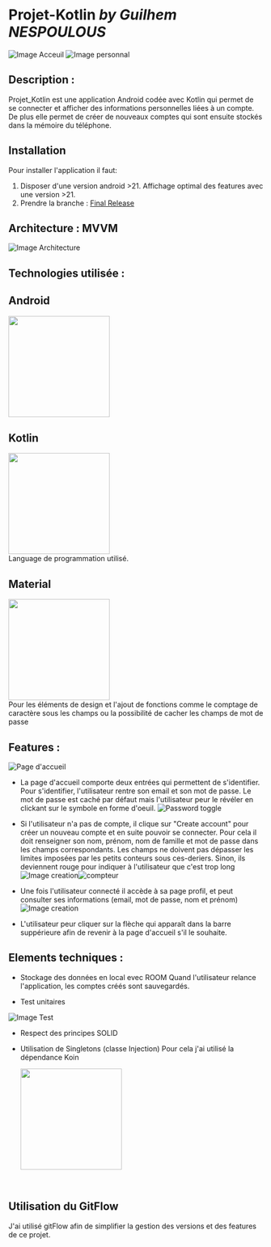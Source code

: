 # Projet-Kotlin *by Guilhem NESPOULOUS*
![Image Acceuil](https://github.com/Guilhemnespoulous/Projet4A/blob/master/images/Accueil.png) ![Image personnal](https://github.com/Guilhemnespoulous/Projet4A/blob/master/images/personnal.png)
## Description :

Projet_Kotlin est une application Android codée avec Kotlin qui permet de se connecter et afficher des informations personnelles liées à un compte. De plus elle permet de créer de nouveaux comptes qui sont ensuite stockés dans la mémoire du téléphone.

## Installation
Pour installer l'application il faut:
1. Disposer d'une version android >21. Affichage optimal des features avec une version >21.
2. Prendre la branche : [Final Release](https://github.com/Guilhemnespoulous/Projet4A/tree/FinalRelease)

## Architecture : MVVM
![Image Architecture](https://github.com/Guilhemnespoulous/Projet4A/blob/master/images/MVVMPattern.png)


## Technologies utilisée :

## Android
<img src="https://github.com/Guilhemnespoulous/Projet4A/blob/master/images/android.jpg" width="200">
<br>

## Kotlin
<img src="https://github.com/Guilhemnespoulous/Projet4A/blob/master/images/kotlin.png" width="200">
<br>
Language de programmation utilisé.

## Material
<img src="https://github.com/Guilhemnespoulous/Projet4A/blob/master/images/material.jpg" width="200">
<br>
Pour les éléments de design et l'ajout de fonctions comme le comptage de caractère sous les champs ou la possibilité de cacher les champs de mot de passe

## Features :

![Page d'accueil](https://github.com/Guilhemnespoulous/Projet4A/blob/master/images/Accueil.png)
* La page d'accueil comporte deux entrées qui permettent de s'identifier.
Pour s'identifier, l'utilisateur rentre son email et son mot de passe.
Le mot de passe est caché par défaut mais l'utilisateur peur le révéler en clickant sur le symbole en forme d'oeuil.
![Password toggle](https://github.com/Guilhemnespoulous/Projet4A/blob/master/images/passwordToggle.png)

* Si l'utilisateur n'a pas de compte, il clique sur "Create account" pour créer un nouveau compte et en suite pouvoir se connecter. Pour cela il doit renseigner son nom, prénom, nom de famille et mot de passe dans les champs correspondants. Les champs ne doivent pas dépasser les limites imposées par les petits conteurs sous ces-deriers. Sinon, ils deviennent rouge pour indiquer à l'utilisateur que c'est trop long
![Image creation](https://github.com/Guilhemnespoulous/Projet4A/blob/master/images/creationCompte.png)![compteur](https://github.com/Guilhemnespoulous/Projet4A/blob/master/images/counterEnabled.png)

* Une fois l'utilisateur connecté il accède à sa page profil, et peut consulter ses informations (email, mot de passe, nom et prénom)
![Image creation](https://github.com/Guilhemnespoulous/Projet4A/blob/master/images/personnal.png)

* L'utilisateur peur cliquer sur la flèche qui apparaît dans la barre suppérieure afin de revenir à la page d'accueil s'il le souhaite.

## Elements techniques :

* Stockage des données en local evec ROOM
  Quand l'utilisateur relance l'application, les comptes créés sont sauvegardés.


* Test unitaires

![Image Test](https://github.com/Guilhemnespoulous/Projet4A/blob/master/images/testUnitaire.png)

* Respect des principes SOLID

* Utilisation de Singletons (classe Injection)
  Pour cela j'ai utilisé la dépendance Koin
  
  <img src="https://github.com/Guilhemnespoulous/Projet4A/blob/master/images/koin.jpg" width="200">
<br>

## Utilisation du GitFlow

J'ai utilisé gitFlow afin de simplifier la gestion des versions et des features de ce projet.

